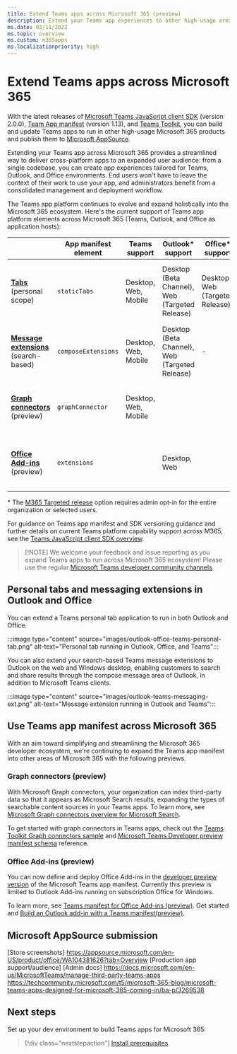 ```yaml
---
title: Extend Teams apps across Microsoft 365 (preview)
description: Extend your Teams app experiences to other high-usage areas of Microsoft 365 
ms.date: 02/11/2022
ms.topic: overview
ms.custom: m365apps
ms.localizationpriority: high
---
```

# Extend Teams apps across Microsoft 365

With the latest releases of [Microsoft Teams JavaScript client SDK](using-teams-client-sdk-preview.md) (version 2.0.0), [Team App manifest](../resources/schema/manifest-schema-dev-preview.md) (version 1.13), and [Teams Toolkit](../toolkit/visual-studio-code-overview.md), you can build and update Teams apps to run in other high-usage Microsoft 365 products and publish them to [Microsoft AppSource](https://appsource.microsoft.com/).

Extending your Teams app across Microsoft 365 provides a streamlined way to deliver cross-platform apps to an expanded user audience: from a single codebase, you can create app experiences tailored for Teams, Outlook, and Office environments. End users won't have to leave the context of their work to use your app, and administrators benefit from a consolidated management and deployment workflow.

The Teams app platform continues to evolve and expand holistically into the Microsoft 365 ecosystem. Here's the current support of Teams app platform elements across Microsoft 365 (Teams, Outlook, and Office as application hosts):

|          | App manifest element | Teams support |Outlook* support | Office* support | Notes |
|--|--|--|--|--|--|
| [**Tabs**](../tabs/what-are-tabs.md) (personal scope)    |`staticTabs`  | Desktop, Web, Mobile | Desktop (Beta Channel), Web (Targeted Release) | Desktop, Web (Targeted Release)| Channel and group scope not yet supported for M365. See [notes](../tabs/how-to/using-teams-client-sdk.md#microsoft-365-support-running-teams-apps-in-office-and-outlook).
| [**Message extensions**](../messaging-extensions/what-are-messaging-extensions.md) (search-based)| `composeExtensions` | Desktop, Web, Mobile| Desktop (Beta Channel), Web (Targeted Release)| - |Action-based not yet supported for M365. See [notes](extend-m365-teams-message-extension.md#preview-your-message-extension-in-outlook). |
| [**Graph connectors**](/microsoftsearch/connectors-overview) (preview)| `graphConnector` | Desktop, Web, Mobile| | | Only available in [devPreview](../resources/schema/manifest-schema-dev-preview.md) manifest version. See [notes](#graph-connectors-(preview))
| [**Office Add-ins**](/office/dev/add-ins/develop/json-manifest-overview) (preview) | `extensions` | | Desktop, Web | | Only available in [devPreview](../resources/schema/manifest-schema-dev-preview.md) manifest version. See [notes](#office-add-ins-(preview)).|

\* The [M365 Targeted release](/microsoft-365/admin/manage/release-options-in-office-365) option requires admin opt-in for the entire organization or selected users.

For guidance on Teams app manifest and SDK versioning guidance and further details on current Teams platform capability support across M365, see the [Teams JavaScript client SDK overview](../tabs/how-to/using-teams-client-sdk.md).

> [!NOTE] We welcome your feedback and issue reporting as you expand Teams apps to run across Microsoft 365 ecosystem! Please use the regular [Microsoft Teams developer community channels](/microsoftteams/platform/feedback).

## Personal tabs and messaging extensions in Outlook and Office

You can extend a Teams personal tab application to run in both Outlook and Office.

:::image type="content" source="images/outlook-office-teams-personal-tab.png" alt-text="Personal tab running in Outlook, Office, and Teams":::

You can also extend your search-based Teams message extensions to Outlook on the web and Windows desktop, enabling customers to search and share results through the compose message area of Outlook, in addition to Microsoft Teams clients.

:::image type="content" source="images/outlook-teams-messaging-ext.png" alt-text="Message extension running in Outlook and Teams":::

## Use Teams app manifest across Microsoft 365

With an aim toward simplifying and streamlining the Microsoft 365 developer ecosystem, we're continuing to expand the Teams app manifest into other areas of Microsoft 365 with the following previews.

### Graph connectors (preview)

With Microsoft Graph connectors, your organization can index third-party data so that it appears as Microsoft Search results, expanding the types of searchable content sources in your Teams apps.
To learn more, see [Microsoft Graph connectors overview for Microsoft Search](/microsoftsearch/connectors-overview).

To get started with graph connectors in Teams apps, check out the [Teams Toolkit Graph connectors sample](https://aka.ms/teamsfx-graph-connector-sample) and [Microsoft Teams Developer preview manifest schema](../resources/schema/manifest-schema-dev-preview.md) reference.

### Office Add-ins (preview)

You can now define and deploy Office Add-ins in the [developer preview version]() of the Microsoft Teams app manifest. Currently this preview is limited to Outlook Add-ins running on subscription Office for Windows.

To learn more, see [Teams manifest for Office Add-ins (preview)](/office/dev/add-ins/develop/json-manifest-overview). Get started and [Build an Outlook add-in with a Teams manifest(preview)](/office/dev/add-ins/quickstarts/outlook-quickstart-json-manifest).

## Microsoft AppSource submission

[Store screenshots] https://appsource.microsoft.com/en-US/product/office/WA104381626?tab=Overview 
[Production app support/audience]
[Admin docs] 
https://docs.microsoft.com/en-us/MicrosoftTeams/manage-third-party-teams-apps
https://techcommunity.microsoft.com/t5/microsoft-365-blog/microsoft-teams-apps-designed-for-microsoft-365-coming-in/ba-p/3269538

## Next steps

Set up your dev environment to build Teams apps for Microsoft 365:

> [!div class="nextstepaction"]
> [Install prerequisites](prerequisites.md)
